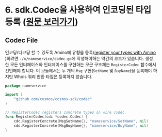 # 6. sdk.Codec을 사용하여 인코딩된 타입 등록 ([원문 보러가기](https://github.com/cosmos/sdk-application-tutorial/blob/master/tutorial/codec.md))



## Codec File

인코딩/디코딩 할 수 있도록 Amino에 유형을 등록([register your types with Amino](https://github.com/tendermint/go-amino#registering-types) )하려면 `./x/nameservice/codec.go`에 작성해야하는 약간의 코드가 있습니다. 생성 한 모든 인터페이스와 인터페이스를 구현하는 모근 구조체는 `RegisterCodec` 함수에서 선언해야 합니다. 이 모듈에서는 두 개의 `Msg` 구현(`SetName` 및 `BuyName`)을 등록해야 하지만 Whois 쿼리 반환 타입은 등록하지 않습니다.

```go
package nameservice

import (
	"github.com/cosmos/cosmos-sdk/codec"
)

// RegisterCodec registers concrete types on wire codec
func RegisterCodec(cdc *codec.Codec) {
	cdc.RegisterConcrete(MsgSetName{}, "nameservice/SetName", nil)
	cdc.RegisterConcrete(MsgBuyName{}, "nameservice/BuyName", nil)
}
```
